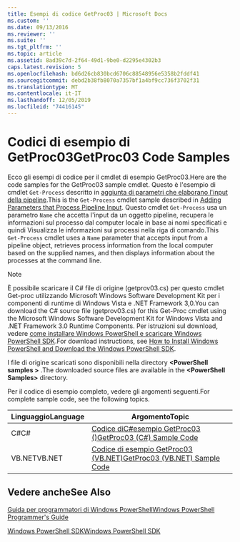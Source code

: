 ```yaml
---
title: Esempi di codice GetProc03 | Microsoft Docs
ms.custom: ''
ms.date: 09/13/2016
ms.reviewer: ''
ms.suite: ''
ms.tgt_pltfrm: ''
ms.topic: article
ms.assetid: 8ad39c7d-2f64-49d1-9be0-d2295e4302b3
caps.latest.revision: 5
ms.openlocfilehash: bd6d26cb830bcd6706c88548956e5358b2fddf41
ms.sourcegitcommit: debd2b38fb8070a7357bf1a4bf9cc736f3702f31
ms.translationtype: MT
ms.contentlocale: it-IT
ms.lasthandoff: 12/05/2019
ms.locfileid: "74416145"
---
```

# <a name="getproc03-code-samples"></a><span data-ttu-id="d37b6-102">Codici di esempio di GetProc03</span><span class="sxs-lookup"><span data-stu-id="d37b6-102">GetProc03 Code Samples</span></span>

<span data-ttu-id="d37b6-103">Ecco gli esempi di codice per il cmdlet di esempio GetProc03.</span><span class="sxs-lookup"><span data-stu-id="d37b6-103">Here are the code samples for the GetProc03 sample cmdlet.</span></span> <span data-ttu-id="d37b6-104">Questo è l'esempio di cmdlet `Get-Process` descritto in [aggiunta di parametri che elaborano l'input della pipeline](../cmdlet/adding-parameters-that-process-pipeline-input.md).</span><span class="sxs-lookup"><span data-stu-id="d37b6-104">This is the `Get-Process` cmdlet sample described in [Adding Parameters that Process Pipeline Input](../cmdlet/adding-parameters-that-process-pipeline-input.md).</span></span> <span data-ttu-id="d37b6-105">Questo cmdlet `Get-Process` usa un parametro `Name` che accetta l'input da un oggetto pipeline, recupera le informazioni sul processo dal computer locale in base ai nomi specificati e quindi Visualizza le informazioni sui processi nella riga di comando.</span><span class="sxs-lookup"><span data-stu-id="d37b6-105">This `Get-Process` cmdlet uses a `Name` parameter that accepts input from a pipeline object, retrieves process information from the local computer based on the supplied names, and then displays information about the processes at the command line.</span></span>

> [!NOTE]
> <span data-ttu-id="d37b6-106">È possibile scaricare il C# file di origine (getprov03.cs) per questo cmdlet Get-proc utilizzando Microsoft Windows Software Development Kit per i componenti di runtime di Windows Vista e .NET Framework 3,0.</span><span class="sxs-lookup"><span data-stu-id="d37b6-106">You can download the C# source file (getprov03.cs) for this Get-Proc cmdlet using the Microsoft Windows Software Development Kit for Windows Vista and .NET Framework 3.0 Runtime Components.</span></span> <span data-ttu-id="d37b6-107">Per istruzioni sul download, vedere [come installare Windows PowerShell e scaricare Windows PowerShell SDK](/powershell/scripting/developer/installing-the-windows-powershell-sdk).</span><span class="sxs-lookup"><span data-stu-id="d37b6-107">For download instructions, see [How to Install Windows PowerShell and Download the Windows PowerShell SDK](/powershell/scripting/developer/installing-the-windows-powershell-sdk).</span></span>
>
> <span data-ttu-id="d37b6-108">I file di origine scaricati sono disponibili nella directory **\<PowerShell samples >** .</span><span class="sxs-lookup"><span data-stu-id="d37b6-108">The downloaded source files are available in the **\<PowerShell Samples>** directory.</span></span>

<span data-ttu-id="d37b6-109">Per il codice di esempio completo, vedere gli argomenti seguenti.</span><span class="sxs-lookup"><span data-stu-id="d37b6-109">For complete sample code, see the following topics.</span></span>

|<span data-ttu-id="d37b6-110">Linguaggio</span><span class="sxs-lookup"><span data-stu-id="d37b6-110">Language</span></span>|<span data-ttu-id="d37b6-111">Argomento</span><span class="sxs-lookup"><span data-stu-id="d37b6-111">Topic</span></span>|
|--------------|-----------|
|<span data-ttu-id="d37b6-112">C#</span><span class="sxs-lookup"><span data-stu-id="d37b6-112">C#</span></span>|[<span data-ttu-id="d37b6-113">Codice diC#esempio GetProc03 ()</span><span class="sxs-lookup"><span data-stu-id="d37b6-113">GetProc03 (C#) Sample Code</span></span>](./getproc03-csharp-sample-code.md)|
|<span data-ttu-id="d37b6-114">VB.NET</span><span class="sxs-lookup"><span data-stu-id="d37b6-114">VB.NET</span></span>|[<span data-ttu-id="d37b6-115">Codice di esempio GetProc03 (VB.NET)</span><span class="sxs-lookup"><span data-stu-id="d37b6-115">GetProc03 (VB.NET) Sample Code</span></span>](./getproc03-vb-net-sample-code.md)|

## <a name="see-also"></a><span data-ttu-id="d37b6-116">Vedere anche</span><span class="sxs-lookup"><span data-stu-id="d37b6-116">See Also</span></span>

[<span data-ttu-id="d37b6-117">Guida per programmatori di Windows PowerShell</span><span class="sxs-lookup"><span data-stu-id="d37b6-117">Windows PowerShell Programmer's Guide</span></span>](./windows-powershell-programmer-s-guide.md)

[<span data-ttu-id="d37b6-118">Windows PowerShell SDK</span><span class="sxs-lookup"><span data-stu-id="d37b6-118">Windows PowerShell SDK</span></span>](../windows-powershell-reference.md)

